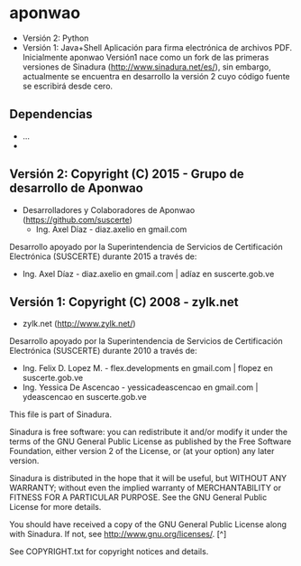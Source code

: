 # aponwao
  * Versión 2: Python
  * Versión 1: Java+Shell
Aplicación para firma electrónica de archivos PDF.
Inicialmente aponwao Versión1 nace como un fork de las primeras versiones de Sinadura (http://www.sinadura.net/es/), sin embargo, actualmente se encuentra en desarrollo la versión 2 cuyo código fuente se escribirá desde cero.

## Dependencias
 * ...
 * 
## Versión 2: Copyright (C) 2015 - Grupo de desarrollo de Aponwao
 * Desarrolladores y Colaboradores de Aponwao (https://github.com/suscerte)
   * Ing. Axel Díaz - diaz.axelio en gmail.com

Desarrollo apoyado por la Superintendencia de Servicios de Certificación Electrónica (SUSCERTE) durante 2015 a través de:
 * Ing. Axel Díaz - diaz.axelio en gmail.com | adíaz en suscerte.gob.ve

## Versión 1: Copyright (C) 2008 - zylk.net
 * zylk.net (http://www.zylk.net/)

Desarrollo apoyado por la Superintendencia de Servicios de Certificación Electrónica (SUSCERTE) durante 2010 a través de:
 * Ing. Felix D. Lopez M. - flex.developments en gmail.com | flopez en suscerte.gob.ve
 * Ing. Yessica De Ascencao - yessicadeascencao en gmail.com | ydeascencao en suscerte.gob.ve

This file is part of Sinadura.

Sinadura is free software: you can redistribute it and/or modify
it under the terms of the GNU General Public License as published by
the Free Software Foundation, either version 2 of the License, or
(at your option) any later version.

Sinadura is distributed in the hope that it will be useful,
but WITHOUT ANY WARRANTY; without even the implied warranty of
MERCHANTABILITY or FITNESS FOR A PARTICULAR PURPOSE.  See the
GNU General Public License for more details.

You should have received a copy of the GNU General Public License
along with Sinadura.  If not, see <http://www.gnu.org/licenses/>. [^]

See COPYRIGHT.txt for copyright notices and details.

